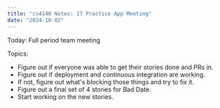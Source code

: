 ```yaml
---
title: "cs4140 Notes: 17 Practice App Meeting"
date: "2024-10-02"
---
```


Today: Full period team meeting

Topics:

 - Figure out if everyone was able to get their stories done and PRs in.
 - Figure out if deployment and continuous integration are working.
 - If not, figure out what's blocking those things and try to fix it.
 - Figure out a final set of 4 stories for Bad Date.
 - Start working on the new stories.
